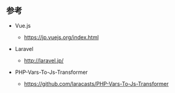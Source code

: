 
## 参考
- Vue.js
  - https://jp.vuejs.org/index.html

- Laravel
  - http://laravel.jp/

- PHP-Vars-To-Js-Transformer
  - https://github.com/laracasts/PHP-Vars-To-Js-Transformer


